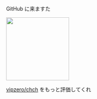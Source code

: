 GitHub に来ますた
<div>
  <img height="170" src="https://github-readme-stats.vercel.app/api/top-langs/?username=vipzero&layout=compact&theme=radical">
<div>

[vipzero/chch](/vipzero/chch) をもっと評価してくれ
<!--

-->
